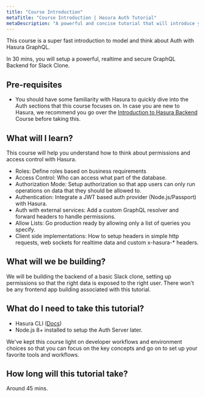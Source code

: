```yaml
---
title: "Course Introduction"
metaTitle: "Course Introduction | Hasura Auth Tutorial"
metaDescription: "A powerful and concise tutorial that will introduce you to setting up a Slack clone backend in GraphQL with a walkthrough of auth, permissions and client side examples."
---
```


This course is a super fast introduction to model and think about Auth with Hasura GraphQL.

In 30 mins, you will setup a powerful, realtime and secure GraphQL Backend for Slack Clone.

## Pre-requisites

- You should have some familiarity with Hasura to quickly dive into the Auth sections that this course focuses on. In case you are new to Hasura, we recommend you go over the [Introduction to Hasura Backend](https://learn.hasura.io/graphql/hasura/introduction) Course before taking this.

## What will I learn?

This course will help you understand how to think about permissions and access control with Hasura.

- Roles: Define roles based on business requirements
- Access Control: Who can access what part of the database.
- Authorization Mode: Setup authorization so that app users can only run operations on data that they should be allowed to.
- Authentication: Integrate a JWT based auth provider (Node.js/Passport) with Hasura.
- Auth with external services: Add a custom GraphQL resolver and forward headers to handle permissions.
- Allow Lists: Go production ready by allowing only a list of queries you specify.
- Client side implementations: How to setup headers in simple http requests, web sockets for realtime data and custom x-hasura-* headers.

## What will we be building?

We will be building the backend of a basic Slack clone, setting up permissions so that the right data is exposed to the right user. There won't be any frontend app building associated with this tutorial.

## What do I need to take this tutorial?

- Hasura CLI ([Docs](https://docs.hasura.io/1.0/graphql/manual/hasura-cli/install-hasura-cli.html))
- Node.js 8+ installed to setup the Auth Server later.

We've kept this course light on developer workflows and
environment choices so that you can focus on the key concepts and
go on to set up your favorite tools and workflows.

## How long will this tutorial take?

Around 45 mins.

